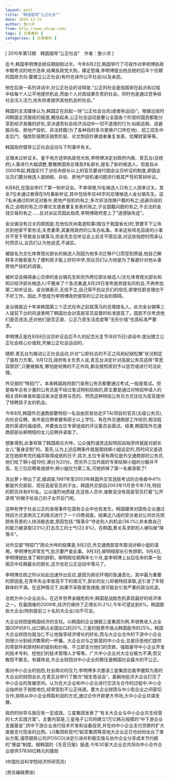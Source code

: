```yaml
---
layout: post
title: "韩国倡导“公正社会”"
date: 2010-12-15
author: 詹小洪
from: http://www.yhcqw.com/
tags: [ 炎黄春秋 ]
categories: [ 炎黄春秋 ]
---
```



[ 2010年第12期　韩国倡导“公正社会”　作者：詹小洪 ]


迄今,韩国李明博总统任期刚刚过半。今年6月2日,韩国举行了可视作对李明博执政中期考试的地方选举,结果执政党大败。痛定思痛,李明博提出他总统的后半个任期的国政方向:要建立公正社会(有时也译作公平社会)以及亲民。


他在后来一系列讲话中,对公正社会的诠释是,“公正的社会是指国家在起点和过程中给每个人公平地提供机会,而由个人对其结果负责的社会。同时也是通过竞争给社会注入活力,给失败者提供其他机会的社会。”


韩国的主流媒体认为,韩国正在刮起一场“公正社会台风(或者称运动)”。根据近段时间韩国主流报纸的报道,概括起来,公正社会运动是要让全国各个阶层的国民都能分享到经济发展的好处,坚决谴责社会经济活动中一切不道德的行为:如偷逃税、逃避服兵役、房地产投机、非法转籍(为了各种目的多次更换户口所在地)、招工招生中走后门、强势阶层欺压弱势阶层、论文剽窃抄袭或者重复发表、炫耀财富等等。

韩国政府倡导公正社会运动与下列事件有关。


总理未过听证关。鉴于地方选举执政党大败,李明博决定对政府内阁、青瓦台(总统府)人事进行大幅调整,要撤换国务总理及9名部长,提名了新的候选人。但是自从2000年起,韩国实行了对任命部长以上的官员要进行国会议员听证的制度,即国会议员们要对候选人就纳税、兵役、房地产投机诸问题进行极其严苛的答辩听证。


8月8日,在国会举行了第一轮听证会。不幸得很,10名候选人只有三人侥幸过关。其余7位未通过者得在9月重新听证,其中包括年仅48岁的总理候选人金台镐先生。这7名未通过的听证对象中,房地产投机的有之;多次非法改换户籍的有之;逃避兵役的有之;逃税的有之;抄袭论文或者重复发表的有之;子女国籍问题的有之;不合法的金钱交易的有之……反对派议员因此指责,李明博政府患上了“道德缺失症”。


金台镐没有过关的原因是,在他任庆尚南道知事(相当于我国省长)时,曾要手下公务员到他家干家务活;夫贵妻荣,其妻用政府的公车办私事。本来这些鸡毛蒜皮的小事并不至于导致金台镐落马,但金先生在听证会上前言不搭后语,对这些指控时而承认时而否认,议员们认为他说谎,不诚实。


被提名为文化体育观光部长的候选人则因为他多次迁移户口而受到质疑,他自己解释多次搬家是为了便利孩子能上好的中学,但议员们认为他是为了躲避针对他从事房地产投机的调查。


被听证会搞得身心交瘁的金台镐先生和另外两位部长候选人(文化体育观光部长和知识经济部长候选人)干脆来了个急流勇退,8月29日宣布放弃提名的机会,不再参加第二轮听证会。金台镐表示,无信不立,自己得不到议员们的信任,即使任职总理也干不好工作。因此,不想成为李明博政府倡导的公正社会的障碍。


金台镐是近十年来韩国第三个正式任命之前就落马的总理提名人。此次金台镐等三人提前下台的风波表明了韩国社会对高层官员监督的标准提高了。国民不仅考虑他们是否违法,还对他们是否正直、公正乃至生活态度等“无形价值”也高标准严要求。

李明博正是在8月8日议员听证会后不久的纪念光复节(8月15日)讲话中,提出建立公正社会核心价值观,开展公正社会运动的。


随即,青瓦台为推动公正社会运动,针对“公职社会的不正之风和纪纲松懈”状况制定了强有力方案。9月12日,政府有关负责人说,青瓦台决定针对高层公务员适用“零宽容原则”,只要被揭发,哪怕是轻微的不正作风,都会按照原则予以惩罚或进行司法处理。


外交部的“特招门”。本来韩国政府部门录用公务员都要通过考试,一般是笔试。但是每年总有少量的公务员是不经过笔试特别招收的,即主要是通过对特招申请人的相关资料审查和面试来决定录用与否的。然而这种特招公务员方式往往为高官提供了特聘其子女的机会。


今年8月,韩国外交通商部要特招一名自由贸易协定(FTA)项目的官员(五级公务员),向社会征聘。条件是应聘者要有硕士以上学位、有在外交通商部工作经历,相当程度的英语托福成绩。并要由五位专家组成的评议委员会面试。结果,韩国现外交通商部部长柳明桓的女儿应聘并录取了。


想象得到,此事导致了韩国舆论大哗。公众强烈谴责这起特招自始至终就是对部长女儿“量身定制”的。首先,认为上述应聘条件就是围绕柳小姐设定的,而时间又是选定在她刚考完托福并取得成绩的日子;其次,五位专家有两位是外交通商部的公务员,他们给了柳小姐19份,满分为20分。而另外三位外面的专家给柳小姐的分数并不高。在三位应聘者成绩中,柳小姐仅为第二名,可她挤掉了第一名被录取了!


洗出萝卜带出了泥,据调查,1997年至2003年韩国外交官选拔考试的合格者中41%都是外交部前、现任高层官员的子女。韩国外交部自2003年11月至今年7月,特招的职员共有610名。公众强烈地质疑,在这些人员中,谁敢说没有高层官员打着“公开录用”的幌子给自己的子女开后门呢。


这种有悖于社会公正的录用事件在国有企业中也有发生。韩国媒体对国有企业通过特招方式录用员工的情况进行了一个问卷调查。结果近八成的受访者对公司优先照顾有背景的人持消极态度,原因包括:“降落伞”夺走别人的机会(36.1%);并未靠自己的能力被录取(23%);打击员工的士气(22.8%)。在韩国,靠关系求职的人被叫做“降落伞”。


对外交部“特招门”舆论大哗的结果是,9月2日,外交通商部宣布取消对柳小姐的录用。李明博也非常生气,批示要严查此事。9月3日,柳明桓部长引咎辞职。9月4日,李明博就批准了柳的辞职。柳明桓任期两年七个月,是李明博上台后任命的第一批阁员中任期最长的部长,这次也在公正运动中落马了。


李明博总统之所以如此迅速作出反应,是因为舆论环境的急速恶化。其中最为重要的原因是,在青年失业率居高不下的情况下,部长的女儿却被特招录取,这引发了年轻群体的不满。在这种情况下,如果不采取紧急措施,很可能会引发严重的政治风波。


总统为中小企业出头。在近年世界金融危机中,韩国是战胜危机表现最好的经济体之一。在最困难的2009年,经济仍保持了正增长(0.2%),今年可望达到6%。韩国那些大企业(特别是前三十名的大企业)功不可没。


大企业财团是韩国经济的支柱。以韩国的企业旗舰三星集团为例,年销售收入占全国GDP的8%,出口额占全国出口的20%,三星的股票市值占韩国股市的25%。韩国大企业财团也就当仁不让地独享经济增长的好处,而与大企业合作的下游中小企业则很少分到经济繁荣的一杯羹。大企业对与之联营的中小企业,总是压低他们提供的零部件和原材料的级别和价格、不立即支付他们的货款、强取豪夺中小企业开发的技术专利、挖他们的技术管理人才等等。广大中小企业对大企业极为不满,但又敢怒不敢言。有媒体说,大企业财团对中小企业的欺压是韩国社会最大的不公正。


面对中小企业的抱怨,社会舆论的压力,李明博多次邀请三星集团总裁李健熙为首的大企业的财团会长,在青瓦台举行了数次“相生恳谈会”。委婉地批评大企业打压了中小企业的发展空间。认为在大企业和中小企业进行交流与合作的过程中,中小企业始终处于弱势地位,经常受到不公正待遇。要大企业财团与中小型企业之间密切合作,排除从中小企业榨取利润的方式,通过合作开辟更大市场,大中小企业共谋发展。


政府的劝导与施压有一定成效。三星集团发表了“有关大企业与中小企业共生经营的七大实践方案”。主要内容是,三星电子公司将建立1万亿韩元规模的“中下游企业支援基金”,供中下游企业进行技术开发和设备投资,并在向中小企业支付货款时扩大直接支付现金的比例。LG集团和现代?起亚集团等其他大企业近日也纷纷出台了类似方案,浦项钢铁公司(POSCO)决定引进并积极实施与协作企业分享成本节约额的“惠益”制度。据韩国的《东亚日报》报道,今年30家大企业总共将向中小合作企业提供37836亿韩元的援助

(中国社会科学院经济所研究员)

(责任编辑萧徐)


